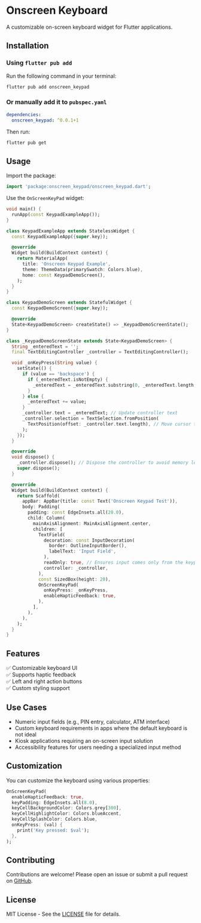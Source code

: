 # Onscreen Keyboard

A customizable on-screen keyboard widget for Flutter applications.

## Installation

### **Using `flutter pub add`**
Run the following command in your terminal:

```sh
flutter pub add onscreen_keypad
```

### **Or manually add it to `pubspec.yaml`**
```yaml
dependencies:
  onscreen_keypad: ^0.0.1+1
```

Then run:

```sh
flutter pub get
```

## Usage

Import the package:

```dart
import 'package:onscreen_keypad/onscreen_keypad.dart';
```

Use the `OnScreenKeyPad` widget:

```dart
void main() {
  runApp(const KeypadExampleApp());
}

class KeypadExampleApp extends StatelessWidget {
  const KeypadExampleApp({super.key});

  @override
  Widget build(BuildContext context) {
    return MaterialApp(
      title: 'Onscreen Keypad Example',
      theme: ThemeData(primarySwatch: Colors.blue),
      home: const KeypadDemoScreen(),
    );
  }
}

class KeypadDemoScreen extends StatefulWidget {
  const KeypadDemoScreen({super.key});

  @override
  State<KeypadDemoScreen> createState() => _KeypadDemoScreenState();
}

class _KeypadDemoScreenState extends State<KeypadDemoScreen> {
  String _enteredText = '';
  final TextEditingController _controller = TextEditingController();

  void _onKeyPress(String value) {
    setState(() {
      if (value == 'backspace') {
        if (_enteredText.isNotEmpty) {
          _enteredText = _enteredText.substring(0, _enteredText.length - 1);
        }
      } else {
        _enteredText += value;
      }
      _controller.text = _enteredText; // Update controller text
      _controller.selection = TextSelection.fromPosition(
        TextPosition(offset: _controller.text.length), // Move cursor to end
      );
    });
  }

  @override
  void dispose() {
    _controller.dispose(); // Dispose the controller to avoid memory leaks
    super.dispose();
  }

  @override
  Widget build(BuildContext context) {
    return Scaffold(
      appBar: AppBar(title: const Text('Onscreen Keypad Test')),
      body: Padding(
        padding: const EdgeInsets.all(20.0),
        child: Column(
          mainAxisAlignment: MainAxisAlignment.center,
          children: [
            TextField(
              decoration: const InputDecoration(
                border: OutlineInputBorder(),
                labelText: 'Input Field',
              ),
              readOnly: true, // Ensures input comes only from the keypad
              controller: _controller,
            ),
            const SizedBox(height: 20),
            OnScreenKeyPad(
              onKeyPress: _onKeyPress,
              enableHapticFeedback: true,
            ),
          ],
        ),
      ),
    );
  }
}
```

## Features

✅ Customizable keyboard UI  
✅ Supports haptic feedback  
✅ Left and right action buttons  
✅ Custom styling support  

## Use Cases

- Numeric input fields (e.g., PIN entry, calculator, ATM interface)
- Custom keyboard requirements in apps where the default keyboard is not ideal
- Kiosk applications requiring an on-screen input solution
- Accessibility features for users needing a specialized input method

## Customization

You can customize the keyboard using various properties:

```dart
OnScreenKeyPad(
  enableHapticFeedback: true,
  keyPadding: EdgeInsets.all(8.0),
  keyCellBackgroundColor: Colors.grey[300],
  keyCellHighlightColor: Colors.blueAccent,
  keyCellSplashColor: Colors.blue,
  onKeyPress: (val) {
    print('Key pressed: $val');
  },
);
```

## Contributing

Contributions are welcome! Please open an issue or submit a pull request on [GitHub](https://github.com/yourusername/flutter_keypad_package).

## License

MIT License - See the [LICENSE](LICENSE) file for details.


